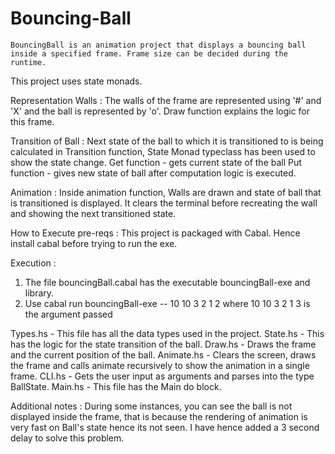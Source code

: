 # Bouncing-Ball

	BouncingBall is an animation project that displays a bouncing ball inside a specified frame. Frame size can be decided during the runtime.
This project uses state monads.

Representation
Walls : 
The walls of the frame are represented using '#' and 'X' and the ball is represented by 'o'.
Draw function explains the logic for this frame.

Transition of Ball : 
Next state of the ball to which it is transitioned to is being calculated in Transition function, State Monad typeclass has been used to show the state change.
Get function - gets current state of the ball
Put function - gives new state of ball after computation logic is executed.

Animation : 
Inside animation function, Walls are drawn and state of ball that is transitioned is displayed.
It clears the terminal before recreating the wall and showing the next transitioned state.

How to Execute
pre-reqs : 
This project is packaged with Cabal. Hence install cabal before trying to run the exe.

Execution : 
1. The file bouncingBall.cabal has the executable bouncingBall-exe and library.
2. Use cabal run bouncingBall-exe -- 10 10 3 2 1 2
   where 10 10 3 2 1 3 is the argument passed
   
Types.hs - This file has all the data types used in the project.
State.hs - This has the logic for the state transition of the ball.
Draw.hs  - Draws the frame and the current position of the ball.
Animate.hs - Clears the screen, draws the frame and calls animate recursively to show the animation in a single frame.
CLI.hs   - Gets the user input as arguments and parses into the type BallState.
Main.hs  - This file has the Main do block. 
   
Additional notes :
During some instances, you can see the ball is not displayed inside the frame, that is because the rendering of animation is very fast on 
Ball's state hence its not seen. I have hence added a 3 second delay to solve this problem.
